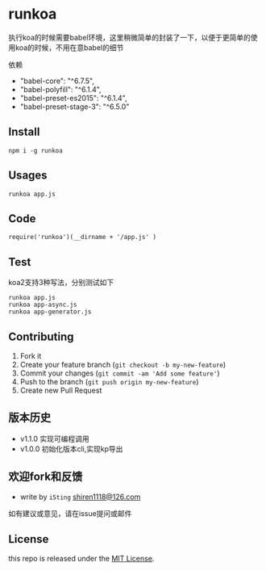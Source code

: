 # runkoa

执行koa的时候需要babel环境，这里稍微简单的封装了一下，以便于更简单的使用koa的时候，不用在意babel的细节

依赖

- "babel-core": "^6.7.5",
- "babel-polyfill": "^6.1.4",
- "babel-preset-es2015": "^6.1.4",
- "babel-preset-stage-3": "^6.5.0"

## Install

```
npm i -g runkoa
```

## Usages


```
runkoa app.js
```

## Code


```
require('runkoa')(__dirname + '/app.js' )
```

## Test

koa2支持3种写法，分别测试如下

```
runkoa app.js
runkoa app-async.js     
runkoa app-generator.js 
```

## Contributing

1. Fork it
2. Create your feature branch (`git checkout -b my-new-feature`)
3. Commit your changes (`git commit -am 'Add some feature'`)
4. Push to the branch (`git push origin my-new-feature`)
5. Create new Pull Request

## 版本历史

- v1.1.0 实现可编程调用
- v1.0.0 初始化版本cli,实现kp导出

## 欢迎fork和反馈

- write by `i5ting` shiren1118@126.com

如有建议或意见，请在issue提问或邮件

## License

this repo is released under the [MIT
License](http://www.opensource.org/licenses/MIT).
